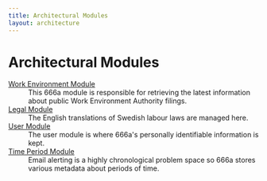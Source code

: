 ```yaml
---
title: Architectural Modules
layout: architecture
---
```


# Architectural Modules

<div class="max-w-5xl not-prose">

<dl class="grid grid-cols-1 gap-x-8 gap-y-8 lg:gap-y-16 mt-8 lg:mt-16 mb-8 max-w-2xl">
  <div class="relative pl-16">
    <dt class="text-base font-semibold leading-7 text-gray-900">
      <div class="absolute left-0 top-0 flex h-10 w-10 items-center justify-center rounded-lg bg-indigo-600">
        <i class="fa-solid fa-satellite-dish text-white text-xl"></i>
      </div>
      <a href="/work-environment-module" class="text-indigo-700 underline">
        Work Environment Module
      </a>
    </dt>
    <dd class="mt-2 text-base leading-7 text-gray-600">
      This 666a module is responsible for retrieving the latest information about public Work Environment Authority filings.
    </dd>
  </div>

  <div class="relative pl-16">
    <dt class="text-base font-semibold leading-7 text-gray-900">
      <div class="absolute left-0 top-0 flex h-10 w-10 items-center justify-center rounded-lg bg-indigo-600">
        <i class="fa-solid fa-globe text-white text-xl"></i>
      </div>
      <a href="/legal-module" class="text-indigo-700 underline">
        Legal Module
      </a>
    </dt>
    <dd class="mt-2 text-base leading-7 text-gray-600">
      The English translations of Swedish labour laws are managed here.
    </dd>
  </div>

  <div class="relative pl-16">
    <dt class="text-base font-semibold leading-7 text-gray-900">
      <div class="absolute left-0 top-0 flex h-10 w-10 items-center justify-center rounded-lg bg-indigo-600">
        <i class="fa-solid fa-lock text-white text-xl"></i>
      </div>
      <a href="/user-module" class="text-indigo-700 underline">
        User Module
      </a>
    </dt>
    <dd class="mt-2 text-base leading-7 text-gray-600">
      The user module is where 666a's personally identifiable information is kept.
    </dd>
  </div>

  <div class="relative pl-16">
    <dt class="text-base font-semibold leading-7 text-gray-900">
      <div class="absolute left-0 top-0 flex h-10 w-10 items-center justify-center rounded-lg bg-indigo-600">
        <i class="fa-solid fa-stopwatch text-white text-xl"></i>
      </div>
      <a href="/time-period-module" class="text-indigo-700 underline">
        Time Period Module
      </a>
    </dt>
    <dd class="mt-2 text-base leading-7 text-gray-600">
      Email alerting is a highly chronological problem space so 666a stores various metadata about periods of time.
    </dd>
  </div>

</dl>
</div>